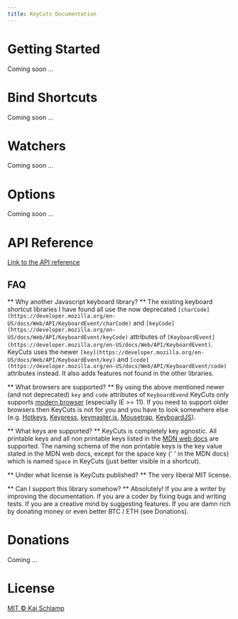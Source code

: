 ```yaml
---
title: KeyCuts Documentation
---
```


# Getting Started

Coming soon ...

# Bind Shortcuts

Coming soon ...

# Watchers

Coming soon ...

# Options

Coming soon ...

# API Reference

[Link to the API reference](./api/index.html)

## FAQ

** Why another Javascript keyboard library? **
The existing keyboard shortcut libraries I have found all use the now deprecated `[charCode](https://developer.mozilla.org/en-US/docs/Web/API/KeyboardEvent/charCode)` and `[keyCode](https://developer.mozilla.org/en-US/docs/Web/API/KeyboardEvent/keyCode)` attributes of `[KeyboardEvent](https://developer.mozilla.org/en-US/docs/Web/API/KeyboardEvent)`. KeyCuts uses the newer `[key](https://developer.mozilla.org/en-US/docs/Web/API/KeyboardEvent/key)` and `[code](https://developer.mozilla.org/en-US/docs/Web/API/KeyboardEvent/code)` attributes instead. It also adds features not found in the other libraries.

** What browsers are supported? **
By using the above mentioned newer (and not deprecated) `key` and `code` attributes of `KeyboardEvend` KeyCuts only supports [modern browser](https://caniuse.com/#feat=keyboardevent-key) (especially IE >= 11). If you need to support older browsers then KeyCuts is not for you and you have to look somewhere else (e.g. [Hotkeys](https://github.com/jaywcjlove/hotkeys), [Keypress](https://github.com/dmauro/Keypress/), [keymaster.js](https://github.com/madrobby/keymaster), [Mousetrap](https://github.com/ccampbell/mousetrap), [KeyboardJS](https://github.com/RobertWHurst/KeyboardJS)).

** What keys are supported? **
KeyCuts is completely key agnostic. All printable keys and all non printable keys listed in the [MDN web docs](https://developer.mozilla.org/de/docs/Web/API/KeyboardEvent/key/Key_Values) are supported. The naming schema of the non printable keys is the key value stated in the MDN web docs, except for the space key (' ' in the MDN docs) which is named `Space` in KeyCuts (just better visible in a shortcut).

** Under what license is KeyCuts published? **
The very liberal MIT license.

** Can I support this library somehow? **
Absolutely! If you are a writer by improving the documentation. If you are a coder by fixing bugs and writing tests. If you are a creative mind by suggesting features. If you are damn rich by donating money or even better BTC / ETH (see Donations).

# Donations

Coming ...

# License

[MIT © Kai Schlamp](./LICENSE)
